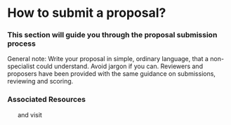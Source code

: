 # **How to submit a proposal?**
### This section will guide you through the proposal submission process


General note: Write your proposal in simple, ordinary language, that a non-specialist could understand. Avoid jargon if you can. Reviewers and proposers have been provided with the same guidance on submissions, reviewing and scoring.


### **Associated Resources**
​​
​​
​​
​​
​​
​ and visit 
